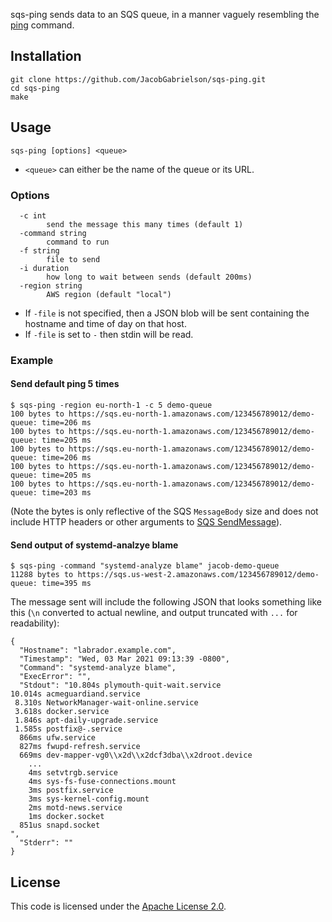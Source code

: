 sqs-ping sends data to an SQS queue, in a manner vaguely resembling
the [ping](https://en.wikipedia.org/wiki/Ping_(networking_utility))
command.

## Installation

```
git clone https://github.com/JacobGabrielson/sqs-ping.git
cd sqs-ping
make
```

## Usage

```
sqs-ping [options] <queue>
```

* `<queue>` can either be the name of the queue or its URL.

### Options

```
  -c int
    	send the message this many times (default 1)
  -command string
    	command to run
  -f string
    	file to send
  -i duration
    	how long to wait between sends (default 200ms)
  -region string
    	AWS region (default "local")
```

* If `-file` is not specified, then a JSON blob will be sent
  containing the hostname and time of day on that host.
* If `-file` is set to `-` then stdin will be read.

### Example

#### Send default ping 5 times

```
$ sqs-ping -region eu-north-1 -c 5 demo-queue
100 bytes to https://sqs.eu-north-1.amazonaws.com/123456789012/demo-queue: time=206 ms
100 bytes to https://sqs.eu-north-1.amazonaws.com/123456789012/demo-queue: time=205 ms
100 bytes to https://sqs.eu-north-1.amazonaws.com/123456789012/demo-queue: time=206 ms
100 bytes to https://sqs.eu-north-1.amazonaws.com/123456789012/demo-queue: time=205 ms
100 bytes to https://sqs.eu-north-1.amazonaws.com/123456789012/demo-queue: time=203 ms
```

(Note the bytes is only reflective of the SQS `MessageBody` size and
does not include HTTP headers or other arguments to [SQS
SendMessage](https://docs.aws.amazon.com/AWSSimpleQueueService/latest/APIReference/API_SendMessage.html)).

#### Send output of systemd-analzye blame

```
$ sqs-ping -command "systemd-analyze blame" jacob-demo-queue
11288 bytes to https://sqs.us-west-2.amazonaws.com/123456789012/demo-queue: time=395 ms
```

The message sent will include the following JSON that looks something
like this (`\n` converted to actual newline, and output truncated with
`...` for readability):

```
{
  "Hostname": "labrador.example.com",
  "Timestamp": "Wed, 03 Mar 2021 09:13:39 -0800",
  "Command": "systemd-analyze blame",
  "ExecError": "",
  "Stdout": "10.804s plymouth-quit-wait.service
10.014s acmeguardiand.service
 8.310s NetworkManager-wait-online.service
 3.618s docker.service
 1.846s apt-daily-upgrade.service
 1.585s postfix@-.service
  866ms ufw.service
  827ms fwupd-refresh.service
  669ms dev-mapper-vg0\\x2d\\x2dcf3dba\\x2droot.device
    ...
    4ms setvtrgb.service
    4ms sys-fs-fuse-connections.mount
    3ms postfix.service
    3ms sys-kernel-config.mount
    2ms motd-news.service
    1ms docker.socket
  851us snapd.socket
",
  "Stderr": ""
}
```

## License

This code is licensed under the [Apache License 2.0](LICENSE.txt).
